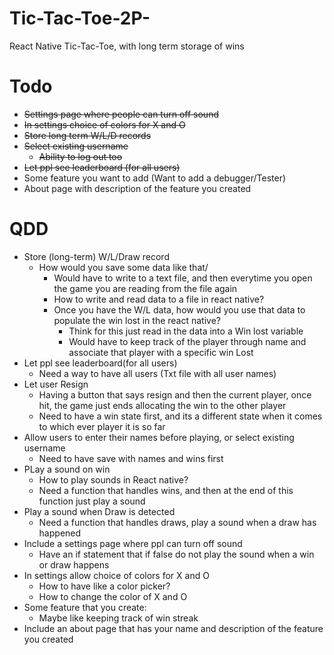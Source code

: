 # Tic-Tac-Toe-2P-
React Native Tic-Tac-Toe, with long term storage of wins

# Todo

* ~~Settings page where people can turn off sound~~
* ~~In settings choice of colors for X and O~~
* ~~Store long term W/L/D records~~
* ~~Select existing username~~
  * ~~Ability to log out too~~
* ~~Let ppl see leaderboard (for all users)~~
* Some feature you want to add (Want to add a debugger/Tester)
* About page with description of the feature you created


# QDD
* Store (long-term) W/L/Draw record
  * How would you save some data like that/
    * Would have to write to a text file, and then everytime you open the game you are reading from the file again
    * How to write and read data to a file in react native?
    * Once you have the W/L data, how would you use that data to populate the win lost in the react native?
      * Think for this just read in the data into a Win lost variable
      * Would have to keep track of the player through name and associate that player with a specific win Lost
* Let ppl see leaderboard(for all users)
  * Need a way to have all users (Txt file with all user names)
* Let user Resign
  * Having a button that says resign and then the current player, once hit, the game just ends allocating the win to the other player
  * Need to have a win state first, and its a different state when it comes to which ever player it is so far
* Allow users to enter their names before playing, or select existing username
  * Need to have save with names and wins first
* PLay a sound on win
  * How to play sounds in React native?
  * Need a function that handles wins, and then at the end of this function just play a sound
* Play a sound when Draw is detected
  * Need a function that handles draws, play a sound when a draw has happened
* Include a settings page where ppl can turn off sound
  * Have an if statement that if false do not play the sound when a win or draw happens
* In settings allow choice of colors for X and O
  * How to have like a color picker?
  * How to change the color of X and O
* Some feature that you create:
  * Maybe like keeping track of win streak
* Include an about page that has your name and description of the feature you created
